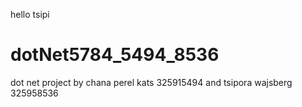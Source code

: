 
hello tsipi
# dotNet5784_5494_8536
dot net project by chana perel kats 325915494 and tsipora wajsberg 325958536
